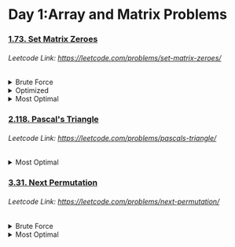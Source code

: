 # Day 1:Array and Matrix Problems

### [1.73. Set Matrix Zeroes](https://github.com/shamli1997/sde_sheet_180_problems/blob/main/sde_sheet_180_problems/Day_1_Array_Matrix/1.73_set_matrix_zeros.py)
###### Leetcode Link: https://leetcode.com/problems/set-matrix-zeroes/
<details><summary>Brute Force</summary>

##### TC: (N x M) x (N + M) (Traversel of the Array) x (Traversal of the row and col)
##### SC: O(1)
###### What are the ranges of the values at the matrix? (Assume all the values are on the positive side of 0)
 1. Traverse the matrix. Whenever gets 0 traverse for its entire row and column and place a value that can not be part of matrix (put -1 as we are told that all matrix values will be positive)
 2. Wherever there is -1 fill that up with 0
</details>

<details><summary>Optimized</summary>

##### TC: 2 x O(N x M) (Linear Traversel of the Array Twice)
##### SC: O(1)
 1. Take 2 dummy arrays (size of rows,size of col)
 2. Linearly traverse through array and set 0 in the 2 arrays.
 3. For every given index check index in col,row array and if any of it 0 make 0 in the matrix.
</details>
<details><summary>Most Optimal</summary>


##### TC: O(N x M + N x M) (Linear Traversel of the Array Twice)
##### SC: O(N) + O(M) (Two dummy row and col arrays)
 1. Take the dummy row,col in the matrix itself mat[0,0]
 2. col = True
 3. Iterate through matrix if you encounter 0 mark 0 in thae dummy row and col in the matrix.
 4. If the encountered 0 lies in the dummy col then make col = False
 5. Once done linear traversal traverse from back and check if any of the element in the dummy row or col is 0 make the current element 0.
 6. Once done linear traversal traverse from back and check if any of the element in the dummy row or col is 0 make the current element 0.
 7. Why did we traverse from back? It would have updated our dummy array as well if we would have started from front.
</details>

### [2.118. Pascal's Triangle](https://github.com/shamli1997/sde_sheet_180_problems/blob/main/sde_sheet_180_problems/Day_1_Array_Matrix/2.118_pascal_triangle.py)
###### Leetcode Link: https://leetcode.com/problems/pascals-triangle/
<details><summary>Most Optimal</summary>


##### TC: O(N) 
##### SC: O(1)
 1. Craete a List[List[int]] with all 1s. [[1], [1, 1], [1, 1, 1], [1, 1, 1, 1], [1, 1, 1, 1, 1]].
 2. Iterate over this List and add pascal[i][j] = pascal[i-1][j-1] + pascal[i-1][j]

</details>

### [3.31. Next Permutation](https://github.com/shamli1997/sde_sheet_180_problems/blob/main/sde_sheet_180_problems/Day_1_Array_Matrix/3.31_next_permutation.py)
###### Leetcode Link: https://leetcode.com/problems/next-permutation/
<details><summary>Brute Force</summary>


##### TC: (N! x N) N represents the number of elements present in the input array. Also for searching input arrays from all possible permutations will take N!. 
##### SC: O(1)

1. Find all possible permutations of elements present and store them.
2. Search input from all possible permutations.
3. Print the next permutation present right after it.
</details>


<details><summary>Most Optimal</summary>

##### TC: O(N) For the first iteration backward, the second interaction backward and reversal at the end takes O(N) for each, where N is the number of elements in the input array. This sums up to 3*O(N) which is approximately O(N).
##### SC: O(1)
 1. Linearly traverse array from backward such that ith index value of the array is less than (i+1)th index value. Store that index in a variable.
 2. If the index value received from step 1 is less than 0. This means the given input array is the largest
 lexicographical permutation. Hence, we will reverse the input array to get the minimum or starting permutation. Linearly traverse array from backward. Find an index that has a value greater than the previously found index. Store index another variable.
 3. Swap values present in indices found in the above two steps.
 4. Reverse array from index+1 where the index is found at step 1 till the end of the array.

</details>